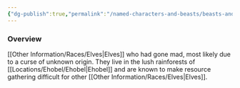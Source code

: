 ```yaml
---
{"dg-publish":true,"permalink":"/named-characters-and-beasts/beasts-and-animals/elven-cannibals/","updated":"2025-03-01T21:15:56.607+00:00"}
---
```



### Overview
[[Other Information/Races/Elves\|Elves]] who had gone mad, most likely due to a curse of unknown origin. They live in the lush rainforests of [[Locations/Ehobel/Ehobel\|Ehobel]] and are known to make resource gathering difficult for other [[Other Information/Races/Elves\|Elves]].